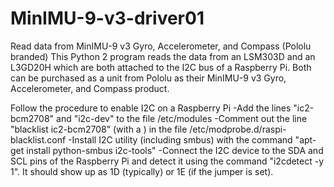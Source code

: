 # MinIMU-9-v3-driver01

Read data from MinIMU-9 v3 Gyro, Accelerometer, and Compass (Pololu branded)
This Python 2 program reads the data from an LSM303D and an L3GD20H which are both attached to the I2C bus of a Raspberry Pi.
Both can be purchased as a unit from Pololu as their MinIMU-9 v3 Gyro, Accelerometer, and Compass  product.

Follow the procedure to enable I2C on a Raspberry Pi
-Add the lines "ic2-bcm2708" and "i2c-dev" to the file /etc/modules
-Comment out the line "blacklist ic2-bcm2708" (with a ) in the file /etc/modprobe.d/raspi-blacklist.conf
-Install I2C utility (including smbus) with the command "apt-get install python-smbus i2c-tools"
-Connect the I2C device to the SDA and SCL pins of the Raspberry Pi and detect it using the command "i2cdetect -y 1".  It should show up as 1D (typically) or 1E (if the jumper is set).
